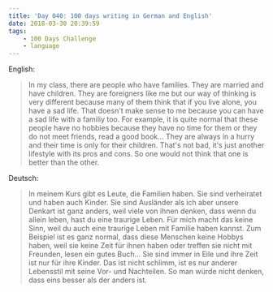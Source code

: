 ```yaml
---
title: 'Day 040: 100 days writing in German and English'
date: 2018-03-30 20:39:59
tags:
    - 100 Days Challenge
    - language
---
```

English:
> In my class, there are people who have families. They are married and have children. They are foreigners like me but our way of thinking is very different because many of them think that if you live alone, you have a sad life. That doesn't make sense to me because you can have a sad life with a familiy too. For example, it is quite normal that these people have no hobbies because they have no time for them or they do not meet friends, read a good book... They are always in a hurry and their time is only for their children. That's not bad, it's just another lifestyle with its pros and cons. So one would not think that one is better than the other.

Deutsch:
> In meinem Kurs gibt es Leute, die Familien haben. Sie sind verheiratet und haben auch Kinder. Sie sind Ausländer als ich aber unsere Denkart ist ganz anders, weil viele von ihnen denken, dass wenn du allein leben, hast du eine traurige Leben. Für mich macht das keine Sinn, weil du auch eine traurige Leben mit Familie haben kannst. Zum Beispiel ist es ganz normal, dass diese Menschen keine Hobbys haben, weil sie keine Zeit für ihnen haben oder treffen sie nicht mit Freunden, lesen ein gutes Buch... Sie sind immer in Eile und ihre Zeit ist nur für ihre Kinder. Das ist nicht schlimm, ist es nur anderer Lebensstil mit seine Vor- und Nachteilen. So man würde nicht denken, dass eins besser als der anders ist.